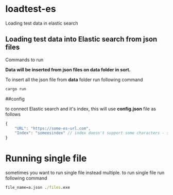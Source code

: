 # loadtest-es
Loading test data in elastic search

## Loading test data into Elastic search from json files

Commands to run

**Data will be inserted from json files on data folder in sort.**

To insert all the json file from **data** folder run following command

```cmd
cargo run
```

<!-- To insert single json file from **data** folder run following Command

```cmd
FILE_NAME=a.json go run main.go
``` -->

##config

to connect Elastic search and it's index, this will use **config.json** file as follows

```js
{
    "URL": "https://some-es-url.com",
    "Index": "someesindex" // index doesn't support some characters - so don't use 😂
}
```

# Running single file

sometimes you want to run single file instead multiple. to run single file run following command

```cmd
file_name=a.json ./files.exe
```
